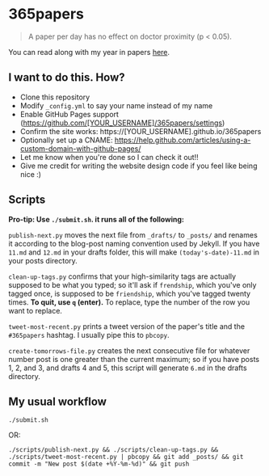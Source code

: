 # 365papers
> A paper per day has no effect on doctor proximity (p &lt; 0.05).

You can read along with my year in papers [here](https://blog.jordan.matelsky.com/365papers/).

## I want to do this. How?

- Clone this repository
- Modify `_config.yml` to say your name instead of my name
- Enable GitHub Pages support (https://github.com/[YOUR_USERNAME]/365papers/settings)
- Confirm the site works: https://[YOUR_USERNAME].github.io/365papers
- Optionally set up a CNAME: https://help.github.com/articles/using-a-custom-domain-with-github-pages/
- Let me know when you're done so I can check it out!!
- Give me credit for writing the website design code if you feel like being nice :)

## Scripts

**Pro-tip: Use `./submit.sh`. it runs all of the following:**

`publish-next.py` moves the next file from `_drafts/` to `_posts/` and renames it according to the blog-post naming convention used by Jekyll. If you have `11.md` and `12.md` in your drafts folder, this will make `(today's-date)-11.md` in your posts directory.

`clean-up-tags.py` confirms that your high-similarity tags are actually supposed to be what you typed; so it'll ask if `frendship`, which you've only tagged once, is supposed to be `friendship`, which you've tagged twenty times. **To quit, use `q` (enter).** To replace, type the number of the row you want to replace.

`tweet-most-recent.py` prints a tweet version of the paper's title and the `#365papers` hashtag. I usually pipe this to `pbcopy`.

`create-tomorrows-file.py` creates the next consecutive file for whatever number post is one greater than the current maximum; so if you have posts 1, 2, and 3, and drafts 4 and 5, this script will generate `6.md` in the drafts directory.

## My usual workflow

```
./submit.sh
```

OR:

```
./scripts/publish-next.py && ./scripts/clean-up-tags.py && ./scripts/tweet-most-recent.py | pbcopy && git add _posts/ && git commit -m "New post $(date +%Y-%m-%d)" && git push
```
